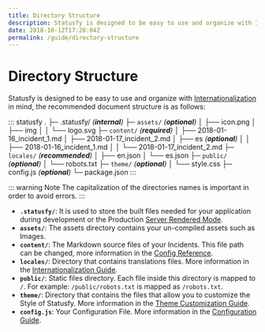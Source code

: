 ```yaml
---
title: Directory Structure
description: Statusfy is designed to be easy to use and organize with Internationalization in mind, the recommended document structure is as follows.
date: 2018-10-12T17:28:04Z
permalink: /guide/directory-structure
---
```


# Directory Structure

Statusfy is designed to be easy to use and organize with [Internationalization](../guide/i18n.md) in mind, the recommended document structure is as follows:

::: statusfy
.
├─ .statusfy/ _(**internal**)_
├─ `assets/` _(**optional**)_
│   ├── icon.png
│   ├── img
│   │   └── logo.svg
├─ `content/` _(**required**)_
│   ├── 2018-01-16_incident_1.md
│   ├── 2018-01-17_incident_2.md
│   ├── es _(**optional**)_
│   │   ├── 2018-01-16_incident_1.md
│   │   └── 2018-01-17_incident_2.md
├─ `locales/` _(**recommended**)_
│   ├── en.json
│   └── es.json
├─ `public/` _(**optional**)_
│   └── robots.txt
├─ `theme/` _(**optional**)_
│   └── style.css
├─ config.js _(**optional**)_
└─ package.json
:::

::: warning Note
The capitalization of the directories names is important in order to avoid errors.
:::

- **`.statusfy/`**: It is used to store the built files needed for your application during development or the Production [Server Rendered Mode](../guide/architecture.md#server-rendered).
- **`assets/`**: The assets directory contains your un-compiled assets such as Images.
- **`content/`**: The Markdown source files of your Incidents. This file path can be changed, more information in the [Config Reference](../config/README.md#dir).
- **`locales/`**: Directory that contains translations files. More information in the [Internationalization Guide](../guide/i18n.md).
- **`public/`**: Static files directory. Each file inside this directory is mapped to `/`. For example: `/public/robots.txt` is mapped as `/robots.txt`.
- **`theme/`**: Directory that contains the files that allow you to customize the Style of Statusfy. More information in the [Theme Customization Guide](../guide/theme-customization.md).
- **`config.js`**: Your Configuration File. More information in the [Configuration Guide](../guide/configuration.md#config-file).
